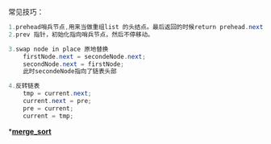 常见技巧：


```java
1.prehead哨兵节点,用来当做重组list 的头结点。最后返回的时候return prehead.next
2.prev 指针，初始化指向哨兵节点，然后不停移动。

3.swap node in place 原地替换
    firstNode.next = secondeNode.next;
    secondNode.next = firstNode;
    此时secondeNode指向了链表头部

4.反转链表
    tmp = current.next;
    current.next = pre;
    pre = current;
    current = tmp;
```



*[**merge_sort**](../../mergesort/merge_sort_top_down.png)